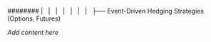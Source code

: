 ######## |   |   |   |   |   |   |   ├── Event-Driven Hedging Strategies (Options, Futures)

*Add content here*